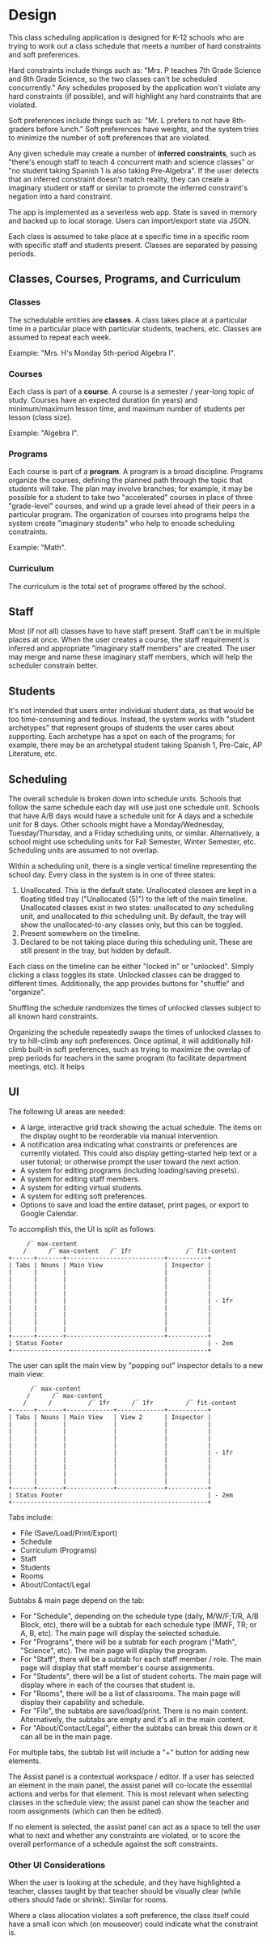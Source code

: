 # Design

This class scheduling application is designed for K-12 schools who are trying
to work out a class schedule that meets a number of hard constraints and soft
preferences.

Hard constraints include things such as: "Mrs. P teaches 7th Grade Science and
8th Grade Science, so the two classes can't be scheduled concurrently." Any 
schedules proposed by the application won't violate any hard constraints (if
possible), and will highlight any hard constraints that are violated.

Soft preferences include things such as: "Mr. L prefers to not have 8th-graders
before lunch." Soft preferences have weights, and the system tries to minimize
the number of soft preferences that are violated.

Any given schedule may create a number of **inferred constraints**, such as
"there's enough staff to teach 4 concurrent math and science classes" or "no
student taking Spanish 1 is also taking Pre-Algebra". If the user detects that
an inferred constraint doesn't match reality, they can create a imaginary student
or staff or similar to promote the inferred constraint's negation into a hard
constraint.

The app is implemented as a severless web app. State is saved in memory and
backed up to local storage. Users can import/export state via JSON.

Each class is assumed to take place at a specific time in a specific room with
specific staff and students present. Classes are separated by passing periods.

## Classes, Courses, Programs, and Curriculum

### Classes

The schedulable entities are **classes**. A class takes place at a particular
time in a particular place with particular students, teachers, etc. Classes are
assumed to repeat each week.

Example: "Mrs. H's Monday 5th-period Algebra I".

### Courses

Each class is part of a **course**. A course is a semester / year-long topic of
study. Courses have an expected duration (in years) and minimum/maximum lesson
time, and maximum number of students per lesson (class size).

Example: "Algebra I".

### Programs

Each course is part of a **program**. A program is a broad discipline. Programs
organize the courses, defining the planned path through the topic that students
will take. The plan may involve branches; for example, it may be possible for
a student to take two "accelerated" courses in place of three "grade-level"
courses, and wind up a grade level ahead of their peers in a particular program.
The organization of courses into programs helps the system create "imaginary
students" who help to encode scheduling constraints.

Example: "Math".

### Curriculum

The curriculum is the total set of programs offered by the school.

## Staff

Most (if not all) classes have to have staff present. Staff can't be in multiple
places at once. When the user creates a course, the staff requirement is
inferred and appropriate "imaginary staff members" are created. The user may
merge and name these imaginary staff members, which will help the scheduler
constrain better.

## Students

It's not intended that users enter individual student data, as that would be
too time-consuming and tedious. Instead, the system works with "student
archetypes" that represent groups of students the user cares about supporting.
Each archetype has a spot on each of the programs; for example, there may be
an archetypal student taking Spanish 1, Pre-Calc, AP Literature, etc.

## Scheduling

The overall schedule is broken down into schedule units. Schools that follow
the same schedule each day will use just one schedule unit. Schools that have
A/B days would have a schedule unit for A days and a schedule unit for B days.
Other schools might have a Monday/Wednesday, Tuesday/Thursday, and a Friday
scheduling units, or similar. Alternatively, a school might use scheduling units
for Fall Semester, Winter Semester, etc. Scheduling units are assumed to not
overlap.

Within a scheduling unit, there is a single vertical timeline representing the
school day. Every class in the system is in one of three states:
  1. Unallocated. This is the default state. Unallocated classes are kept in a
     floating titled tray ("Unallocated (5)") to the left of the main timeline.
     Unallocated classes exist in two states: unallocated to *any* scheduling
     unit, and unallocated to *this* scheduling unit. By default, the tray will
     show the unallocated-to-any classes only, but this can be toggled.
  2. Present somewhere on the timeline.
  3. Declared to be not taking place during this scheduling unit. These are still
     present in the tray, but hidden by default.

Each class on the timeline can be either "locked in" or "unlocked". Simply
clicking a class toggles its state. Unlocked classes can be dragged to different
times. Additionally, the app provides buttons for "shuffle" and "organize".

Shuffling the schedule randomizes the times of unlocked classes subject to all
known hard constraints.

Organizing the schedule repeatedly swaps the times of unlocked classes to try
to hill-climb any soft preferences. Once optimal, it will additionally hill-climb
built-in soft preferences, such as trying to maximize the overlap of prep periods
for teachers in the same program (to facilitate department meetings, etc). It
helps 

## UI

The following UI areas are needed:

  - A large, interactive grid track showing the actual schedule. The items on
    the display ought to be reorderable via manual intervention.
  - A notification area indicating what constraints or preferences are
    currently violated. This could also display getting-started help text or
    a user tutorial; or otherwise prompt the user toward the next action.
  - A system for editing programs (including loading/saving presets).
  - A system for editing staff members.
  - A system for editing virtual students.
  - A system for editing soft preferences.
  - Options to save and load the entire dataset, print pages, or export to
    Google Calendar.

To accomplish this, the UI is split as follows:

```
     /‾ max-content
    /      /‾ max-content   /‾ 1fr               /‾ fit-content
+------+-------+---------------------------+-----------+
| Tabs | Nouns | Main View                 | Inspector |
|      |       |                           |           |
|      |       |                           |           |
|      |       |                           |           |
|      |       |                           |           |
|      |       |                           |           | - 1fr
|      |       |                           |           |
|      |       |                           |           |
|      |       |                           |           |
|      |       |                           |           |
+------+-------+---------------------------+-----------+
| Status Footer                                        | - 2em
+------------------------------------------------------+
```

The user can split the main view by "popping out" inspector details to
a new main view:

```
      /‾ max-content
     /      /‾ max-content
    /      /          /‾ 1fr      /‾ 1fr         /‾ fit-content
+------+-------+-------------+-------------+-----------+
| Tabs | Nouns | Main View   | View 2      | Inspector |
|      |       |             |             |           |
|      |       |             |             |           |
|      |       |             |             |           |
|      |       |             |             |           |
|      |       |             |             |           | - 1fr
|      |       |             |             |           |
|      |       |             |             |           |
|      |       |             |             |           |
|      |       |             |             |           |
+------+-------+-------------+-------------+-----------+
| Status Footer                                        | - 2em
+------------------------------------------------------+
```

Tabs include:
  - File (Save/Load/Print/Export)
  - Schedule
  - Curriculum (Programs)
  - Staff
  - Students
  - Rooms
  - About/Contact/Legal

Subtabs & main page depend on the tab:
  - For "Schedule", depending on the schedule type (daily, M/W/F;T/R, A/B Block,
    etc), there will be a subtab for each schedule type (MWF, TR; or A, B, etc).
    The main page will display the selected schedule.
  - For "Programs", there will be a subtab for each program ("Math", "Science",
    etc). The main page will display the program.
  - For "Staff", there will be a subtab for each staff member / role. The main
    page will display that staff member's course assignments.
  - For "Students", there will be a list of student cohorts. The main page will
    display where in each of the courses that student is.
  - For "Rooms", there will be a list of classrooms. The main page will display
    their capability and schedule.
  - For "File", the subtabs are save/load/print. There is no main content.
    Alternatively, the subtabs are empty and it's all in the main content.
  - For "About/Contact/Legal", either the subtabs can break this down or it can
    all be in the main page.

For multiple tabs, the subtab list will include a "+" button for adding new
elements.

The Assist panel is a contextual workspace / editor. If a user has selected an
element in the main panel, the assist panel will co-locate the essential actions
and verbs for that element. This is most relevant when selecting classes in the
schedule view; the assist panel can show the teacher and room assignments (which
can then be edited).

If no element is selected, the assist panel can act as a space to tell the user
what to next and whether any constraints are violated, or to score the overall
performance of a schedule against the soft constraints.

### Other UI Considerations

When the user is looking at the schedule, and they have highlighted a teacher,
classes taught by that teacher should be visually clear (while others should fade
or shrink). Similar for rooms.

Where a class allocation violates a soft preference, the class itself could have
a small icon which (on mouseover) could indicate what the constraint is.
